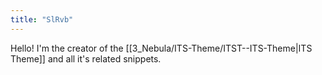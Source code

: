 ```yaml
---
title: "SlRvb"
---
```


Hello! I'm the creator of the [[3_Nebula/ITS-Theme/ITST--ITS-Theme|ITS Theme]] and all it's related snippets.

